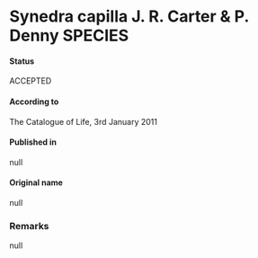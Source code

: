 Synedra capilla J. R. Carter & P. Denny SPECIES
=======

#### Status
ACCEPTED

#### According to
The Catalogue of Life, 3rd January 2011

#### Published in
null

#### Original name
null

### Remarks
null